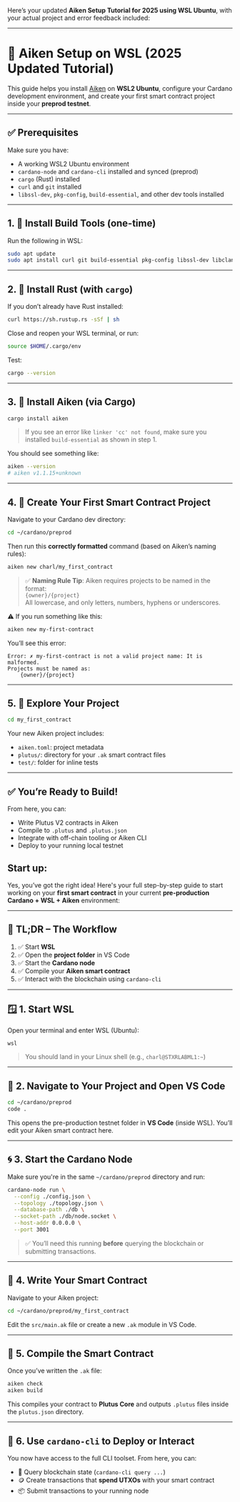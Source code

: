 Here’s your updated **Aiken Setup Tutorial for 2025 using WSL Ubuntu**, with your actual project and error feedback included:

---

# 🧠 Aiken Setup on WSL (2025 Updated Tutorial)

This guide helps you install [Aiken](https://aiken-lang.org) on **WSL2 Ubuntu**, configure your Cardano development environment, and create your first smart contract project inside your **preprod testnet**.

---

## ✅ Prerequisites

Make sure you have:

- A working WSL2 Ubuntu environment
- `cardano-node` and `cardano-cli` installed and synced (preprod)
- `cargo` (Rust) installed
- `curl` and `git` installed
- `libssl-dev`, `pkg-config`, `build-essential`, and other dev tools installed

---

## 1. 🧱 Install Build Tools (one-time)
Run the following in WSL:

```bash
sudo apt update
sudo apt install curl git build-essential pkg-config libssl-dev libclang-dev -y
```

---

## 2. 🦀 Install Rust (with `cargo`)
If you don’t already have Rust installed:

```bash
curl https://sh.rustup.rs -sSf | sh
```

Close and reopen your WSL terminal, or run:

```bash
source $HOME/.cargo/env
```

Test:

```bash
cargo --version
```

---

## 3. 🔧 Install Aiken (via Cargo)

```bash
cargo install aiken
```

> If you see an error like `linker 'cc' not found`, make sure you installed `build-essential` as shown in step 1.

You should see something like:

```bash
aiken --version
# aiken v1.1.15+unknown
```

---

## 4. 📁 Create Your First Smart Contract Project

Navigate to your Cardano dev directory:

```bash
cd ~/cardano/preprod
```

Then run this **correctly formatted** command (based on Aiken’s naming rules):

```bash
aiken new charl/my_first_contract
```

> ✅ **Naming Rule Tip**: Aiken requires projects to be named in the format:  
> `{owner}/{project}`  
> All lowercase, and only letters, numbers, hyphens or underscores.

⚠️ If you run something like this:

```bash
aiken new my-first-contract
```

You’ll see this error:

```
Error: ✗ my-first-contract is not a valid project name: It is malformed.
Projects must be named as:
    {owner}/{project}
```

---

## 5. 🚀 Explore Your Project

```bash
cd my_first_contract
```

Your new Aiken project includes:

- `aiken.toml`: project metadata
- `plutus/`: directory for your `.ak` smart contract files
- `test/`: folder for inline tests

---

## ✅ You’re Ready to Build!

From here, you can:

- Write Plutus V2 contracts in Aiken
- Compile to `.plutus` and `.plutus.json`
- Integrate with off-chain tooling or Aiken CLI
- Deploy to your running local testnet

## Start up:
Yes, you’ve got the right idea! Here's your full step-by-step guide to start working on your **first smart contract** in your current **pre-production Cardano + WSL + Aiken** environment:

---

## 🧠 TL;DR – The Workflow

1. ✅ Start **WSL**
2. ✅ Open the **project folder** in VS Code
3. ✅ Start the **Cardano node**
4. ✅ Compile your **Aiken smart contract**
5. ✅ Interact with the blockchain using `cardano-cli`

---

## 🪟 1. Start WSL

Open your terminal and enter WSL (Ubuntu):

```bash
wsl
```

> You should land in your Linux shell (e.g., `charl@STXRLABML1:~`)

---

## 🧭 2. Navigate to Your Project and Open VS Code

```bash
cd ~/cardano/preprod
code .
```

This opens the pre-production testnet folder in **VS Code** (inside WSL). You’ll edit your Aiken smart contract here.

---

## 🌀 3. Start the Cardano Node

Make sure you're in the same `~/cardano/preprod` directory and run:

```bash
cardano-node run \
  --config ./config.json \
  --topology ./topology.json \
  --database-path ./db \
  --socket-path ./db/node.socket \
  --host-addr 0.0.0.0 \
  --port 3001
```

> ✅ You’ll need this running **before** querying the blockchain or submitting transactions.

---

## 📄 4. Write Your Smart Contract

Navigate to your Aiken project:

```bash
cd ~/cardano/preprod/my_first_contract
```

Edit the `src/main.ak` file or create a new `.ak` module in VS Code.

---

## 🧪 5. Compile the Smart Contract

Once you’ve written the `.ak` file:

```bash
aiken check
aiken build
```

This compiles your contract to **Plutus Core** and outputs `.plutus` files inside the `plutus.json` directory.

---

## 🧰 6. Use `cardano-cli` to Deploy or Interact

You now have access to the full CLI toolset. From here, you can:

- 🔎 Query blockchain state (`cardano-cli query ...`)
- 🪙 Create transactions that **spend UTXOs** with your smart contract
- 📦 Submit transactions to your running node

 
